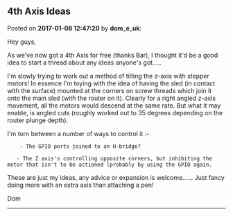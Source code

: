 ## 4th Axis Ideas
Posted on **2017-01-08 12:47:20** by **dom_e_uk**:

Hey guys,



As we've now got a 4th Axis for free (thanks Bar), I thought it'd be a good idea to start a thread about any ideas anyone's got.....



I'm slowly trying to work out a method of tilting the z-axis with stepper motors! In essence I'm toying with the idea of having the sled (in contact with the surface) mounted at the corners on screw threads which join it onto the main sled (with the router on it).  Clearly for a right angled z-axis movement, all the motors would descend at the same rate.  But what it may enable, is angled cuts (roughly worked out to 35 degrees depending on the router plunge depth).



I'm torn between a number of ways to control it :- 

        - The GPIO ports joined to an H-bridge?

       - The Z axis's controlling opposite corners, but inhibiting the motor that isn't to be actioned (probably by using the GPIO again.



These are just my ideas, any advice or expansion is welcome...... Just fancy doing more with an extra axis than attaching a pen! 



Dom

---

